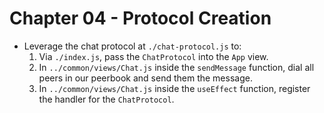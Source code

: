 # Chapter 04 - Protocol Creation

- Leverage the chat protocol at `./chat-protocol.js` to:
  1. Via `./index.js`, pass the `ChatProtocol` into the `App` view.
  1. In `../common/views/Chat.js` inside the `sendMessage` function, dial all peers in our peerbook and send them the message.
  1. In `../common/views/Chat.js` inside the `useEffect` function, register the handler for the `ChatProtocol`.

